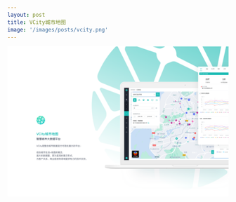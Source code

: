 ```yaml
---
layout: post
title: VCity城市地图
image: '/images/posts/vcity.png'
---
```












![alt](https://raw.githubusercontent.com/dejaaaa/imgs/master/vcity/1.png)